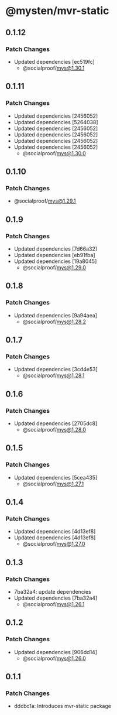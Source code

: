 # @mysten/mvr-static

## 0.1.12

### Patch Changes

- Updated dependencies [ec519fc]
  - @socialproof/mys@1.30.1

## 0.1.11

### Patch Changes

- Updated dependencies [2456052]
- Updated dependencies [5264038]
- Updated dependencies [2456052]
- Updated dependencies [2456052]
- Updated dependencies [2456052]
- Updated dependencies [2456052]
  - @socialproof/mys@1.30.0

## 0.1.10

### Patch Changes

- @socialproof/mys@1.29.1

## 0.1.9

### Patch Changes

- Updated dependencies [7d66a32]
- Updated dependencies [eb91fba]
- Updated dependencies [19a8045]
  - @socialproof/mys@1.29.0

## 0.1.8

### Patch Changes

- Updated dependencies [9a94aea]
  - @socialproof/mys@1.28.2

## 0.1.7

### Patch Changes

- Updated dependencies [3cd4e53]
  - @socialproof/mys@1.28.1

## 0.1.6

### Patch Changes

- Updated dependencies [2705dc8]
  - @socialproof/mys@1.28.0

## 0.1.5

### Patch Changes

- Updated dependencies [5cea435]
  - @socialproof/mys@1.27.1

## 0.1.4

### Patch Changes

- Updated dependencies [4d13ef8]
- Updated dependencies [4d13ef8]
  - @socialproof/mys@1.27.0

## 0.1.3

### Patch Changes

- 7ba32a4: update dependencies
- Updated dependencies [7ba32a4]
  - @socialproof/mys@1.26.1

## 0.1.2

### Patch Changes

- Updated dependencies [906dd14]
  - @socialproof/mys@1.26.0

## 0.1.1

### Patch Changes

- ddcbc1a: Introduces mvr-static package
